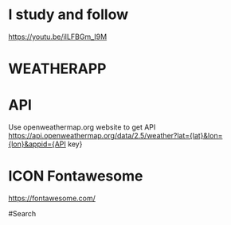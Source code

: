 # I study and follow
https://youtu.be/iILFBGm_I9M

# WEATHERAPP
# API
Use openweathermap.org website to get API
</br>
https://api.openweathermap.org/data/2.5/weather?lat={lat}&lon={lon}&appid={API key}
# ICON Fontawesome
https://fontawesome.com/
</br>
<script src="https://kit.fontawesome.com/ba9bc6bfc7.js" crossorigin="anonymous"></script>

#Search

